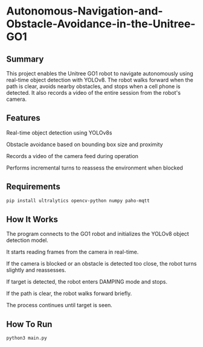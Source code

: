 # Autonomous-Navigation-and-Obstacle-Avoidance-in-the-Unitree-GO1

## Summary
This project enables the Unitree GO1 robot to navigate autonomously using real-time object detection with YOLOv8. The robot walks forward when the path is clear, avoids nearby obstacles, and stops when a cell phone is detected. It also records a video of the entire session from the robot's camera.

## Features
Real-time object detection using YOLOv8s

Obstacle avoidance based on bounding box size and proximity

Records a video of the camera feed during operation

Performs incremental turns to reassess the environment when blocked

## Requirements
```bash
pip install ultralytics opencv-python numpy paho-mqtt
```
## How It Works
The program connects to the GO1 robot and initializes the YOLOv8 object detection model.

It starts reading frames from the camera in real-time.

If the camera is blocked or an obstacle is detected too close, the robot turns slightly and reassesses.

If target is detected, the robot enters DAMPING mode and stops.

If the path is clear, the robot walks forward briefly.

The process continues until target is seen.

## How To Run
```bash
python3 main.py
```




